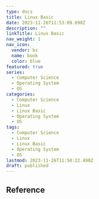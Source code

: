 ```yaml
---
type: docs
title: Linux Basic
date: 2023-11-26T11:53:09.690Z
description: ""
linkTitle: Linux Basic
nav_weight: 1
nav_icon:
  vendor: bs
  name: book
  color: blue
featured: true
series:
  - Computer Science
  - Operating System
  - OS
categories:
  - Computer Science
  - Linux
  - Linux Basic
  - Operating System
  - OS
tags:
  - Computer Science
  - Linux
  - Linux Basic
  - Operating System
  - OS
lastmod: 2023-11-26T11:58:22.490Z
draft: published
---
```


## Reference
